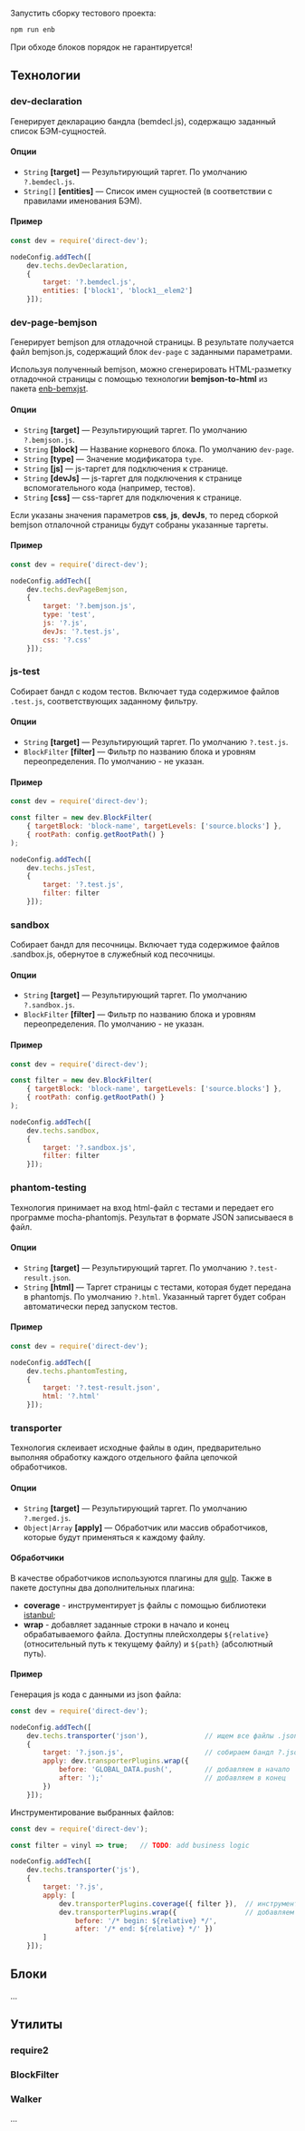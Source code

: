 Запустить сборку тестового проекта:
```sh
npm run enb
```

При обходе блоков порядок не гарантируется!


## Технологии

### dev-declaration

Генерирует декларацию бандла (bemdecl.js), содержащю заданный список БЭМ-сущностей.

#### Опции

- `String` **[target]** — Результирующий таргет. По умолчанию `?.bemdecl.js`.
- `String[]` **[entities]** — Список имен сущностей (в соответствии с правилами именования БЭМ).

#### Пример

```js
const dev = require('direct-dev');

nodeConfig.addTech([
    dev.techs.devDeclaration, 
    {
        target: '?.bemdecl.js',
        entities: ['block1', 'block1__elem2']
    }]);
```

### dev-page-bemjson

Генерирует bemjson для отладочной страницы. В результате получается файл bemjson.js, содержащий блок `dev-page` с заданными параметрами.

Используя полученный bemjson, можно сгенерировать HTML-разметку отладочной страницы с помощью технологии **bemjson-to-html** из пакета [enb-bemxjst](https://github.com/enb/enb-bemxjst/blob/master/api.ru.md#bemjson-to-html).

#### Опции

- `String` **[target]** — Результирующий таргет. По умолчанию `?.bemjson.js`.
- `String` **[block]** — Название корневого блока. По умолчанию `dev-page`.
- `String` **[type]** — Значение модификатора `type`.
- `String` **[js]** — js-таргет для подключения к странице.
- `String` **[devJs]** — js-таргет для подключения к странице вспомогательного кода (например, тестов).
- `String` **[css]** — css-таргет для подключения к странице.

Если указаны значения параметров **css**, **js**, **devJs**,  то перед сборкой bemjson отлалочной страницы будут собраны указанные таргеты. 

#### Пример

```js
const dev = require('direct-dev');

nodeConfig.addTech([
    dev.techs.devPageBemjson, 
    {
        target: '?.bemjson.js',
        type: 'test',
        js: '?.js',
        devJs: '?.test.js',
        css: '?.css'
    }]);
```

### js-test

Собирает бандл с кодом тестов. Включает туда содержимое файлов `.test.js`, соответствующих заданному фильтру. 

#### Опции

- `String` **[target]** — Результирующий таргет. По умолчанию `?.test.js`.
- `BlockFilter` **[filter]** — Фильтр по названию блока и уровням переопределения. По умолчанию - не указан.

#### Пример

```js
const dev = require('direct-dev');

const filter = new dev.BlockFilter(
    { targetBlock: 'block-name', targetLevels: ['source.blocks'] },
    { rootPath: config.getRootPath() }
);

nodeConfig.addTech([
    dev.techs.jsTest, 
    { 
        target: '?.test.js', 
        filter: filter 
    }]);
```

### sandbox
 
Собирает бандл для песочницы. Включает туда содержимое файлов .sandbox.js, обернутое в служебный код песочницы.

#### Опции

- `String` **[target]** — Результирующий таргет. По умолчанию `?.sandbox.js`.
- `BlockFilter` **[filter]** — Фильтр по названию блока и уровням переопределения. По умолчанию - не указан.

#### Пример

```js
const dev = require('direct-dev');

const filter = new dev.BlockFilter(
    { targetBlock: 'block-name', targetLevels: ['source.blocks'] },
    { rootPath: config.getRootPath() }
);

nodeConfig.addTech([
    dev.techs.sandbox, 
    { 
        target: '?.sandbox.js', 
        filter: filter 
    }]);
```

### phantom-testing

Технология принимает на вход html-файл с тестами и передает его программе mocha-phantomjs. Результат в формате JSON записываеся в файл.

#### Опции

- `String` **[target]** — Результирующий таргет. По умолчанию `?.test-result.json`.
- `String` **[html]** — Таргет страницы с тестами, которая будет передана в phantomjs. По умолчанию `?.html`. Указанный таргет будет собран автоматически перед запуском тестов.

#### Пример

```js
const dev = require('direct-dev');

nodeConfig.addTech([
    dev.techs.phantomTesting,
    {
        target: '?.test-result.json',
        html: '?.html'
    }]);
```

### transporter

Технология склеивает исходные файлы в один, предварительно выполняя обработку каждого отдельного файла цепочкой обработчиков. 

#### Опции

- `String` **[target]** — Результирующий таргет. По умолчанию `?.merged.js`.
- `Object|Array` **[apply]** — Обработчик или массив обработчиков, которые будут применяться к каждому файлу.

#### Обработчики

В качестве обработчиков используются плагины для [gulp](http://gulpjs.com). Также в пакете доступны два дополнительных плагина:

- **coverage** - инструментирует js файлы с помощью библиотеки [istanbul](https://github.com/gotwarlost/istanbul);
- **wrap** - добавляет заданные строки в начало и конец обрабатываемого файла. Доступны плейсхолдеры `${relative}` (относительный путь к текущему файлу) и `${path}` (абсолютный путь).

#### Пример

Генерация js кода с данными из json файла:

```js
const dev = require('direct-dev');

nodeConfig.addTech([
    dev.techs.transporter('json'),              // ищем все файлы .json
    {
        target: '?.json.js',                    // собираем бандл ?.json.js
        apply: dev.transporterPlugins.wrap({ 
            before: 'GLOBAL_DATA.push(',        // добавляем в начало
            after: ');'                         // добавляем в конец
        })
    }]);
```

Инструментирование выбранных файлов:

```js
const dev = require('direct-dev');

const filter = vinyl => true;   // TODO: add business logic

nodeConfig.addTech([
    dev.techs.transporter('js'),
    {
        target: '?.js',
        apply: [
            dev.transporterPlugins.coverage({ filter }),  // инструментируем только нужные файлы
            dev.transporterPlugins.wrap({                 // добавляем комментарии в начало и конец
                before: '/* begin: ${relative} */', 
                after: '/* end: ${relative} */' }) 
        ]
    }]);
```


## Блоки

...

## Утилиты

### require2

### BlockFilter

### Walker

...

